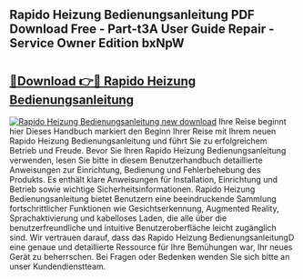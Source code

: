 ## Rapido Heizung Bedienungsanleitung PDF Download Free - Part-t3A User Guide Repair - Service Owner Edition bxNpW

# <h2><a href="http://df632q.blite.top/?on=Rapido+Heizung+Bedienungsanleitung">🔗Download 👉🔴 Rapido Heizung Bedienungsanleitung</a></h2>

[![Rapido Heizung Bedienungsanleitung new download](https://i.imgur.com/lujVjoI.png)](http://df632q.blite.top/?on=Rapido+Heizung+Bedienungsanleitung)
Ihre Reise beginnt hier Dieses Handbuch markiert den Beginn Ihrer Reise mit Ihrem neuen Rapido Heizung Bedienungsanleitung und führt Sie zu erfolgreichem Betrieb und Freude. Bevor Sie Ihren Rapido Heizung Bedienungsanleitung verwenden, lesen Sie bitte in diesem Benutzerhandbuch detaillierte Anweisungen zur Einrichtung, Bedienung und Fehlerbehebung des Produkts. Es enthält klare Anweisungen für Installation, Einrichtung und Betrieb sowie wichtige Sicherheitsinformationen. Rapido Heizung Bedienungsanleitung bietet Benutzern eine beeindruckende Sammlung fortschrittlicher Funktionen wie Gesichtserkennung, Augmented Reality, Sprachaktivierung und kabelloses Laden, die alle über die benutzerfreundliche und intuitive Benutzeroberfläche leicht zugänglich sind. Wir vertrauen darauf, dass das Rapido Heizung BedienungsanleitungD eine genaue und detaillierte Ressource für Ihre Bemühungen war, Ihr neues Gerät zu beherrschen. Bei Fragen oder Bedenken wenden Sie sich bitte an unser Kundendienstteam.
